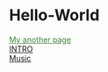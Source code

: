 <head>
  <link rel="stylesheet" href="test.css">
</head>

# Hello-World
<a style="color:rgb(64,128,64);" href="http://worldofchaos.github.io">My another page</a><br>
<a href="https://dolmangksun.github.io/1/">INTRO</a>
<br><a href="1.html">Music</a>
